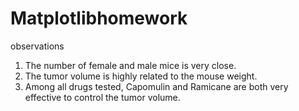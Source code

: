 # Matplotlibhomework
observations
1.  The number of female and male mice is very close. 
2.  The tumor volume is highly related to the mouse weight.
3.  Among all drugs tested, Capomulin and Ramicane are both very effective to control the tumor volume.
